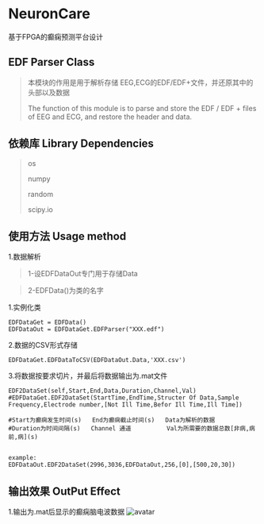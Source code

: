 # NeuronCare
基于FPGA的癫痫预测平台设计

## EDF Parser Class
>本模块的作用是用于解析存储 EEG,ECG的EDF/EDF+文件，并还原其中的头部以及数据
>
>The function of this module is to parse and store the EDF / EDF + files of EEG and ECG, and restore the header and data.

## 依赖库 Library Dependencies
>os
>
>numpy
>
>random
>
>scipy.io

## 使用方法 Usage method
1.数据解析 
>1-设EDFDataOut专门用于存储Data

>2-EDFData()为类的名字

1.实例化类
```
EDFDataGet = EDFData()  
EDFDataOut = EDFDataGet.EDFParser("XXX.edf")
```
2.数据的CSV形式存储
```
EDFDataGet.EDFDataToCSV(EDFDataOut.Data,'XXX.csv')
```

3.将数据按要求切片，并最后将数据输出为.mat文件
```
EDF2DataSet(self,Start,End,Data,Duration,Channel,Val)
#EDFDataGet.EDF2DataSet(StartTime,EndTime,Structer Of Data,Sample Frequency,Electrode number,[Not Ill Time,Befor Ill Time,Ill Time])

#Start为癫痫发生时间(s)   End为癫痫截止时间(s)   Data为解析的数据
#Duration为时间间隔(s)   Channel 通道          Val为所需要的数据总数[非病,病前,病](s)


example:
EDFDataOut.EDF2DataSet(2996,3036,EDFDataOut,256,[0],[500,20,30])
```

## 输出效果 OutPut Effect
1.输出为.mat后显示的癫痫脑电波数据
![avatar](http://ol7p21r3m.bkt.clouddn.com/%E7%99%AB%E7%97%AB%E8%84%91%E7%94%B5%E7%89%B9%E5%BE%81.png)